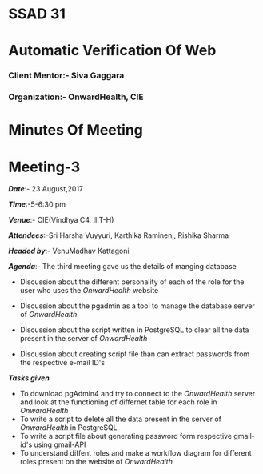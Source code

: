 # SSAD 31
# Automatic Verification Of Web

### Client Mentor:- Siva Gaggara
### Organization:- OnwardHealth, CIE

#  Minutes Of Meeting
#  Meeting-3

***Date***:- 23 August,2017

***Time***:-5-6:30 pm

***Venue***:- CIE(Vindhya C4, IIIT-H)

***Attendees***:-Sri Harsha Vuyyuri, Karthika Ramineni, Rishika Sharma

***Headed by***:- VenuMadhav Kattagoni

***Agenda***:-
The third meeting gave us the details of manging database 

* Discussion about the different personality of each of the role for the user who uses the *OnwardHealth* website

* Discussion about the pgadmin as a tool to manage the database server of *OnwardHealth*

* Discussion about the script written in PostgreSQL to clear all the data present in the server of  *OnwardHealth*

* Discussion about creating script file than can extract passwords from the respective e-mail ID's

***Tasks given***
* To download pgAdmin4 and try to connect to the  *OnwardHealth* server and look at the functioning of differnet table for each role in  *OnwardHealth*
* To write a script to delete all the data present in the server of  *OnwardHealth* in PostgreSQL
* To write a script file about generating password form respective gmail-id's using gmail-API
* To understand diffent roles and make a workflow diagram for different roles present on the website of *OnwardHealth*